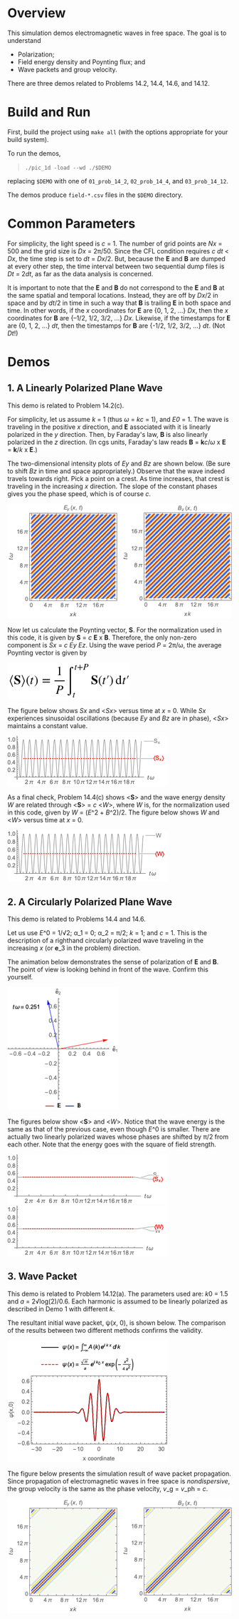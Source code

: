 # Overview

This simulation demos electromagnetic waves in free space.
The goal is to understand

* Polarization;
* Field energy density and Poynting flux; and
* Wave packets and group velocity.

There are three demos related to Problems 14.2, 14.4, 14.6, and 14.12.


# Build and Run

First, build the project using `make all` (with the options appropriate for your build system).

To run the demos,

> `./pic_1d -load --wd ./$DEMO`

replacing `$DEMO` with one of `01_prob_14_2`, `02_prob_14_4`, and `03_prob_14_12`.

The demos produce `field-*.csv` files in the `$DEMO` directory.


# Common Parameters

For simplicity, the light speed is *c* = 1.
The number of grid points are *Nx* = 500 and the grid size is *Dx* = 2π/50.
Since the CFL condition requires *c* *dt* < *Dx*, the time step is set to *dt* = *Dx*/2.
But, because the **E** and **B** are dumped at every other step,
the time interval between two sequential dump files is *Dt* = 2*dt*,
as far as the data analysis is concerned.

It is important to note that the **E** and **B** do not correspond to the **E** and **B**
at the same spatial and temporal locations.
Instead, they are off by *Dx*/2 in space and by *dt*/2 in time
in such a way that **B** is trailing **E** in both space and time.
In other words, if the *x* coordinates for **E** are {0, 1, 2, ...} *Dx*, then
the *x* coordinates for **B** are {–1/2, 1/2, 3/2, ...} *Dx*.
Likewise, if the timestamps for **E** are {0, 1, 2, ...} *dt*, then
the timestamps for **B** are {-1/2, 1/2, 3/2, ...} *dt*.
(Not *Dt*!)


# Demos

## 1. A Linearly Polarized Plane Wave

This demo is related to Problem 14.2(c).

For simplicity, let us assume *k* = 1 (thus *ω* = *kc* = 1), and *E0* = 1.
The wave is traveling in the positive *x* direction, and
**E** associated with it is linearly polarized in the *y* direction.
Then, by Faraday's law, **B** is also linearly polarized in the *z* direction.
(In cgs units, Faraday's law reads **B** = **k***c*/*ω* x **E** = **k**/*k* x **E**.)

The two-dimensional intensity plots of *Ey* and *Bz* are shown below.
(Be sure to shift *Bz* in time and space appropriately.)
Observe that the wave indeed travels towards right.
Pick a point on a crest.
As time increases, that crest is traveling in the increasing *x* direction.
The slope of the constant phases gives you the phase speed, which is of course *c*.

![E & B Phase](./figures/01_prob_14_2-em_wave_fronts.png)

Now let us calculate the Poynting vector, **S**.
For the normalization used in this code, it is given by **S** = *c* **E** x **B**.
Therefore, the only non-zero component is *Sx* = *c* *Ey* *Ez*.
Using the wave period *P* = 2π/ω, the average Poynting vector is given by

![Average Poynting Vector](./figures/average_Poynting_vector.png)

The figure below shows *Sx* and <*Sx*> versus time at *x* = 0.
While *Sx* experiences sinusoidal oscillations (because *Ey* and *Bz* are in phase),
<*Sx*> maintains a constant value.

![Average Poynting Vector](./figures/01_prob_14_2-poynting_vector.png)

As a final check, Problem 14.4(c) shows <**S**> and the wave energy density *W* are related
through <**S**> = *c* <*W*>, where *W* is, for the normalization used in this code, given by
*W* = (*E*^2 + *B*^2)/2.
The figure below shows *W* and <*W*> versus time at *x* = 0.

![Average EM Energy](./figures/01_prob_14_2-em_energy.png)


## 2. A Circularly Polarized Plane Wave

This demo is related to Problems 14.4 and 14.6.

Let us use *E*^0 = 1/√2; α_1 = 0; α_2 = π/2; *k* = 1; and *c* = 1.
This is the description of a righthand circularly polarized wave traveling in the increasing *x*
(or **e**_3 in the problem) direction.

The animation below demonstrates the sense of polarization of **E** and **B**.
The point of view is looking behind in front of the wave.
Confirm this yourself.

![Average EM Energy](./figures/02_prob_14_4-polarization.gif)

The figures below show <**S**> and <*W*>.
Notice that the wave energy is the same as that of the previous case, even though *E*^0 is smaller.
There are actually two linearly polarized waves whose phases are shifted by π/2 from each other.
Note that the energy goes with the square of field strength.

![Average Poynting Vector](./figures/02_prob_14_4-poynting_vector.png)
![Average EM Energy](./figures/02_prob_14_4-em_energy.png)


## 3. Wave Packet

This demo is related to Problem 14.12(a).
The parameters used are: *k*0 = 1.5 and *a* = 2√log(2)/0.6.
Each harmonic is assumed to be linearly polarized as described in Demo 1 with different *k*.

The resultant initial wave packet, ψ(*x*, 0), is shown below.
The comparison of the results between two different methods confirms the validity.

![Initial Wave Packet](./figures/initial_wave_packet.png)

The figure below presents the simulation result of wave packet propagation.
Since propagation of electromagnetic waves in free space is *nondispersive*,
the group velocity is the same as the phase velocity, *v*_g = *v*_ph = *c*.

![Initial Wave Packet](./figures/03_prob_14_12-em_wave_fronts.png)
